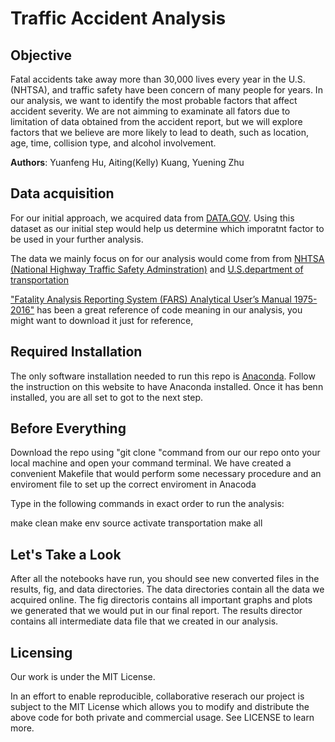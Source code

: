 # Traffic Accident Analysis 

## Objective
Fatal accidents take away more than 30,000 lives every year in the U.S. (NHTSA), and traffic safety have been concern of many people for years. In our analysis, we want to identify the most probable factors that affect accident severity. We are not aimming to examinate all fators due to limitation of data obtained from the accident report, but we will explore factors that we believe are more likely to lead to death, such as location, age, time, collision type, and alcohol involvement. 

**Authors**: Yuanfeng Hu, Aiting(Kelly) Kuang, Yuening Zhu


## Data acquisition

For our initial approach, we acquired data from [DATA.GOV](https://catalog.data.gov/dataset/allegheny-county-crash-data). Using this dataset as our initial step would help us determine which imporatnt factor to be used in your further analysis.

The data we mainly focus on for our analysis would come from from [NHTSA (National Highway Traffic Safety Adminstration)]( https://www-fars.nhtsa.dot.gov/Main/index.aspx) and [U.S.department of transportation](https://www.rita.dot.gov/bts/data_and_statistics/index.html.)

["Fatality Analysis Reporting System (FARS) Analytical User’s Manual 1975-2016"](https://crashstats.nhtsa.dot.gov/Api/Public/ViewPublication/812447) has been a great reference of code meaning in our analysis, you might want to download it just for reference,



## Required Installation
The only software installation needed to run this repo is [Anaconda]("https://conda.io/docs/user-guide/install/index.html#regular-installation"). Follow the instruction on this website to have Anaconda installed. Once it has benn installed, you are all set to got to the next step.

## Before Everything
Download the repo using "git clone "command from our our repo onto your local machine and open your command terminal. We have created a convenient Makefile that would perform some necessary procedure and an enviroment file to set up the correct enviroment in Anacoda

Type in the following commands in exact order to run the analysis: 

make clean
make env
source activate transportation
make all

## Let's Take a Look

After all the notebooks have run, you should see new converted files in the results, fig, and data directories. The data directories contain all the data we acquired online. The fig directoris contains all important graphs and plots we generated that we would put in our final report. The results director contains all intermediate data file that we created in our analysis. 

## Licensing

Our work is under the MIT License.

In an effort to enable reproducible, collaborative reserach our project is subject to the MIT License which allows you to modify and distribute the above code for both private and commercial usage. See LICENSE to learn more.


